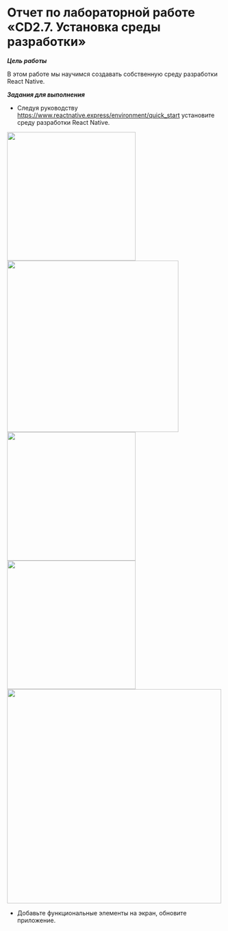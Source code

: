 # Отчет по лабораторной работе «CD2.7. Установка среды разработки»

***Цель работы***

В этом работе мы научимся создавать собственную  среду разработки React Native. 

***Задания для выполнения***

- Следуя руководству https://www.reactnative.express/environment/quick_start установите среду разработки React Native.

<img src="https://user-images.githubusercontent.com/90133237/165904765-23c43a3c-9159-4c56-a4c3-bb9e38c4e770.png" width="300" />

<img src="https://user-images.githubusercontent.com/90133237/165905208-65934cb3-1e1c-4f53-b9b8-ac807ee62724.png" width="400" />

<img src="https://user-images.githubusercontent.com/90133237/165905467-ff4f93bf-5e58-4391-9397-b6ac5ebfea5f.png" width="300" />

<img src="https://user-images.githubusercontent.com/90133237/165905826-07a24f4a-c1fa-4c38-8ddb-ad82471558ef.png" width="300" />

<img src="https://user-images.githubusercontent.com/90133237/165905899-e783712d-932f-43ea-b231-f3c102f6d595.png" width="500" />

- Добавьте функциональные элементы на экран, обновите приложение.






